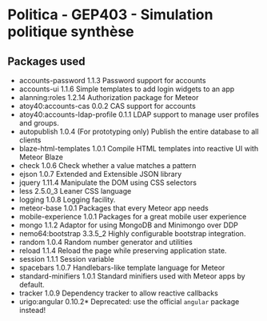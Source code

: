 # Politica - GEP403 - Simulation politique synthèse

Packages used
-------------

- accounts-password             1.1.3  Password support for accounts
- accounts-ui                   1.1.6  Simple templates to add login widgets to an app
- alanning:roles                1.2.14  Authorization package for Meteor
- atoy40:accounts-cas           0.0.2  CAS support for accounts
- atoy40:accounts-ldap-profile  0.1.1  LDAP support to manage user profiles and groups.
- autopublish                   1.0.4  (For prototyping only) Publish the entire database to all clients
- blaze-html-templates          1.0.1  Compile HTML templates into reactive UI with Meteor Blaze
- check                         1.0.6  Check whether a value matches a pattern
- ejson                         1.0.7  Extended and Extensible JSON library
- jquery                        1.11.4  Manipulate the DOM using CSS selectors
- less                          2.5.0_3  Leaner CSS language
- logging                       1.0.8  Logging facility.
- meteor-base                   1.0.1  Packages that every Meteor app needs
- mobile-experience             1.0.1  Packages for a great mobile user experience
- mongo                         1.1.2  Adaptor for using MongoDB and Minimongo over DDP
- nemo64:bootstrap              3.3.5_2  Highly configurable bootstrap integration.
- random                        1.0.4  Random number generator and utilities
- reload                        1.1.4  Reload the page while preserving application state.
- session                       1.1.1  Session variable
- spacebars                     1.0.7  Handlebars-like template language for Meteor
- standard-minifiers            1.0.1  Standard minifiers used with Meteor apps by default.
- tracker                       1.0.9  Dependency tracker to allow reactive callbacks
- urigo:angular                 0.10.2* Deprecated: use the official `angular` package instead!
